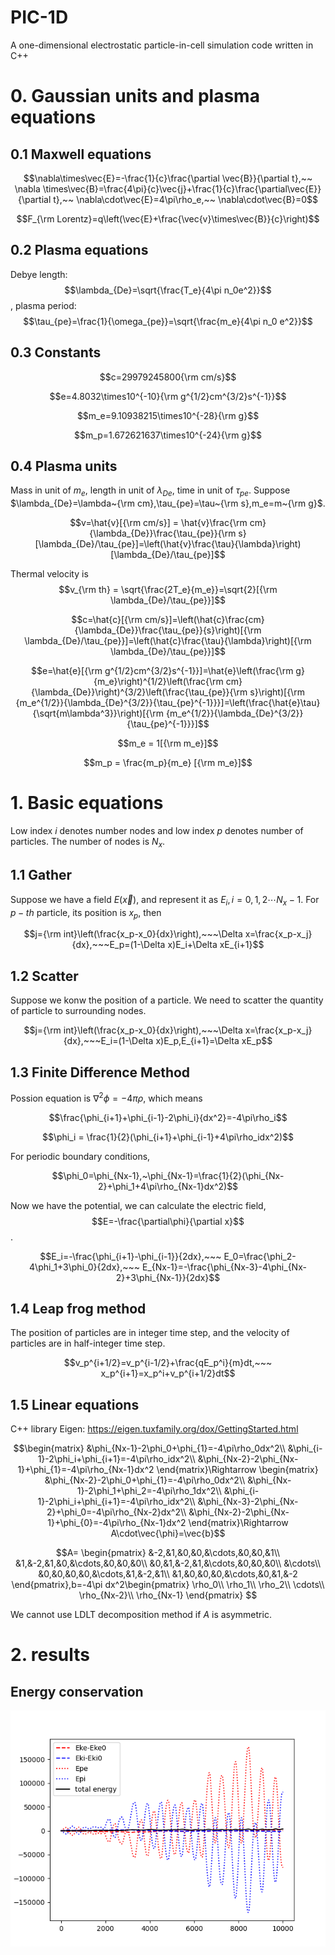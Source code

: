 # PIC-1D
A one-dimensional electrostatic particle-in-cell simulation code written in C++
# 0. Gaussian units and plasma equations
## 0.1 Maxwell equations

$$\nabla\times\vec{E}=-\frac{1}{c}\frac{\partial \vec{B}}{\partial t},~~ \nabla \times\vec{B}=\frac{4\pi}{c}\vec{j}+\frac{1}{c}\frac{\partial\vec{E}}{\partial t},~~ \nabla\cdot\vec{E}=4\pi\rho_e,~~ \nabla\cdot\vec{B}=0$$

$$F_{\rm Lorentz}=q\left(\vec{E}+\frac{\vec{v}\times\vec{B}}{c}\right)$$

## 0.2 Plasma equations

Debye length: $$\lambda_{De}=\sqrt{\frac{T_e}{4\pi n_0e^2}}$$, plasma period: $$\tau_{pe}=\frac{1}{\omega_{pe}}=\sqrt{\frac{m_e}{4\pi n_0 e^2}}$$

## 0.3 Constants
$$c=29979245800{\rm cm/s}$$

$$e=4.8032\times10^{-10}{\rm g^{1/2}cm^{3/2}s^{-1}}$$

$$m_e=9.10938215\times10^{-28}{\rm g}$$

$$m_p=1.672621637\times10^{-24}{\rm g}$$

## 0.4 Plasma units

Mass in unit of $m_e$, length in unit of $\lambda_{De}$, time in unit of $\tau_{pe}$. Suppose $\lambda_{De}=\lambda~{\rm cm},\tau_{pe}=\tau~{\rm s},m_e=m~{\rm g}$. 

$$v=\hat{v}[{\rm cm/s}] = \hat{v}\frac{\rm cm}{\lambda_{De}}\frac{\tau_{pe}}{\rm s}[\lambda_{De}/\tau_{pe}]=\left(\hat{v}\frac{\tau}{\lambda}\right)[\lambda_{De}/\tau_{pe}]$$

Thermal velocity is $$v_{\rm th}  = \sqrt{\frac{2T_e}{m_e}}=\sqrt{2}[{\rm \lambda_{De}/\tau_{pe}}]$$

$$c=\hat{c}[{\rm cm/s}]=\left(\hat{c}\frac{cm}{\lambda_{De}}\frac{\tau_{pe}}{s}\right)[{\rm \lambda_{De}/\tau_{pe}}]=\left(\hat{c}\frac{\tau}{\lambda}\right)[{\rm \lambda_{De}/\tau_{pe}}]$$

$$e=\hat{e}[{\rm g^{1/2}cm^{3/2}s^{-1}}]=\hat{e}\left(\frac{\rm g}{m_e}\right)^{1/2}\left(\frac{\rm cm}{\lambda_{De}}\right)^{3/2}\left(\frac{\tau_{pe}}{\rm s}\right)[{\rm {m_e^{1/2}}{\lambda_{De}^{3/2}}{\tau_{pe}^{-1}}}]=\left(\frac{\hat{e}\tau}{\sqrt{m\lambda^3}}\right)[{\rm {m_e^{1/2}}{\lambda_{De}^{3/2}}{\tau_{pe}^{-1}}}]$$

$$m_e = 1[{\rm m_e}]$$

$$m_p = \frac{m_p}{m_e} [{\rm m_e}]$$

# 1. Basic equations
Low index $i$ denotes number nodes and low index $p$ denotes number of particles. The number of nodes is $N_x$.
## 1.1 Gather
Suppose we have a field $E(\vec{x})$, and represent it as $E_i,i=0,1,2\cdots N_x-1$. For $p-th$ particle, its position is $x_p$, then

$$j={\rm int}\left(\frac{x_p-x_0}{dx}\right),~~~\Delta x=\frac{x_p-x_j}{dx},~~~E_p=(1-\Delta x)E_i+\Delta xE_{i+1}$$

## 1.2 Scatter
Suppose we konw the position of a particle. We need to scatter the quantity of particle to surrounding nodes.

$$j={\rm int}\left(\frac{x_p-x_0}{dx}\right),~~~\Delta x=\frac{x_p-x_j}{dx},~~~E_i=(1-\Delta x)E_p,E_{i+1}=\Delta xE_p$$

## 1.3 Finite Difference Method
Possion equation is $\nabla^2\phi=-4\pi\rho$, which means

$$\frac{\phi_{i+1}+\phi_{i-1}-2\phi_i}{dx^2}=-4\pi\rho_i$$

$$\phi_i = \frac{1}{2}(\phi_{i+1}+\phi_{i-1}+4\pi\rho_idx^2)$$

For periodic boundary conditions, 

$$\phi_0=\phi_{Nx-1},~\phi_{Nx-1}=\frac{1}{2}(\phi_{Nx-2}+\phi_1+4\pi\rho_{Nx-1}dx^2)$$

Now we have the potential, we can calculate the electric field, $$E=-\frac{\partial\phi}{\partial x}$$.

$$E_i=-\frac{\phi_{i+1}-\phi_{i-1}}{2dx},~~~ E_0=\frac{\phi_2-4\phi_1+3\phi_0}{2dx},~~~ E_{Nx-1}=-\frac{\phi_{Nx-3}-4\phi_{Nx-2}+3\phi_{Nx-1}}{2dx}$$

## 1.4 Leap frog method
The position of particles are in integer time step, and the velocity of particles are in half-integer time step.

$$v_p^{i+1/2}=v_p^{i-1/2}+\frac{qE_p^i}{m}dt,~~~ x_p^{i+1}=x_p^i+v_p^{i+1/2}dt$$

## 1.5 Linear equations
C++ library Eigen: https://eigen.tuxfamily.org/dox/GettingStarted.html

$$\begin{matrix}
&\phi_{Nx-1}-2\phi_0+\phi_{1}=-4\pi\rho_0dx^2\\
&\phi_{i-1}-2\phi_i+\phi_{i+1}=-4\pi\rho_idx^2\\
&\phi_{Nx-2}-2\phi_{Nx-1}+\phi_{1}=-4\pi\rho_{Nx-1}dx^2
\end{matrix}\Rightarrow \begin{matrix}
&\phi_{Nx-2}-2\phi_0+\phi_{1}=-4\pi\rho_0dx^2\\
&\phi_{Nx-1}-2\phi_1+\phi_2=-4\pi\rho_1dx^2\\
&\phi_{i-1}-2\phi_i+\phi_{i+1}=-4\pi\rho_idx^2\\
&\phi_{Nx-3}-2\phi_{Nx-2}+\phi_0=-4\pi\rho_{Nx-2}dx^2\\
&\phi_{Nx-2}-2\phi_{Nx-1}+\phi_{0}=-4\pi\rho_{Nx-1}dx^2
\end{matrix}\Rightarrow A\cdot\vec{\phi}=\vec{b}$$

$$A=
\begin{pmatrix}
&-2,&1,&0,&0,&\cdots,&0,&0,&1\\
&1,&-2,&1,&0,&\cdots,&0,&0,&0\\
&0,&1,&-2,&1,&\cdots,&0,&0,&0\\
&\cdots\\
&0,&0,&0,&0,&\cdots,&1,&-2,&1\\
&1,&0,&0,&0,&\cdots,&0,&1,&-2
\end{pmatrix},b=-4\pi dx^2\begin{pmatrix}
\rho_0\\
\rho_1\\
\rho_2\\
\cdots\\
\rho_{Nx-2}\\
\rho_{Nx-1}
\end{pmatrix}
$$

We cannot use LDLT decomposition method if $A$ is asymmetric.

# 2. results
## Energy conservation
![image](energy.png)

